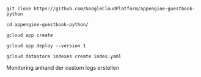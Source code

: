 `git clone https://github.com/GoogleCloudPlatform/appengine-guestbook-python`

`cd appengine-guestbook-python/`

`gcloud app create`

`gcloud app deploy --version 1`

`gcloud datastore indexes create index.yaml`

Monitoring anhand der custom logs erstellen
